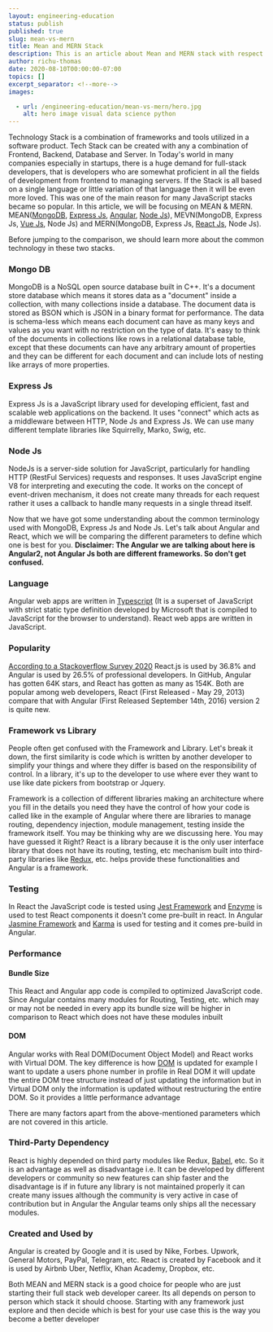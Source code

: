 ```yaml
---
layout: engineering-education
status: publish
published: true
slug: mean-vs-mern
title: Mean and MERN Stack
description: This is an article about Mean and MERN stack with respect to different parameters, MongoDB expressjs, and NodeJS.
author: richu-thomas
date: 2020-08-10T00:00:00-07:00
topics: []
excerpt_separator: <!--more-->
images:

  - url: /engineering-education/mean-vs-mern/hero.jpg
    alt: hero image visual data science python
---
```

Technology Stack is a combination of frameworks and tools utilized in a software product. Tech  Stack can be created with any a combination of Frontend, Backend, Database and Server.  In Today's world in many companies especially in startups, there is a huge demand for full-stack developers, that is developers who are somewhat proficient in all the fields of development from frontend to managing servers. If the Stack is all based on a single language or little variation of that language then it will be even more loved. This was one of the main reason for many JavaScript stacks became so popular.  In this article, we will be focusing on MEAN & MERN. MEAN([MongoDB](https://www.mongodb.com/), [Express Js](https://expressjs.com/), [Angular](https://angular.io/), [Node Js](https://nodejs.org/en/docs/)), MEVN(MongoDB, Express Js, [Vue Js](https://vuejs.org/), Node Js) and MERN(MongoDB, Express Js, [React Js](https://reactjs.org/), Node Js).

Before jumping to the comparison, we should learn more about the common technology in these two stacks.
<!--more-->

### Mongo DB
MongoDB is a NoSQL open source database built in C++. It's a document store database which means it stores data as a "document" inside a collection, with many collections inside a database. The document data is stored as BSON which is JSON in a binary format for performance. The data is schema-less which means each document can have as many keys and values as you want with no restriction on the type of data. It's easy to think of the documents in collections like rows in a relational database table, except that these documents can have any arbitrary amount of properties and they can be different for each document and can include lots of nesting like arrays of more properties.

### Express Js
Express Js is a JavaScript library used for developing efficient, fast and scalable web applications on the backend. It uses "connect" which acts as a middleware between HTTP, Node Js and Express Js. We can use many different template libraries like Squirrelly, Marko, Swig, etc.


### Node Js
NodeJs is a server-side solution for JavaScript, particularly for handling HTTP (RestFul Services) requests and responses. It uses JavaScript engine V8 for interpreting and executing the code. It works on the concept of event-driven mechanism, it does not create many threads for each request rather it uses a callback to handle many requests in a single thread itself.

Now that we have got some understanding about the common terminology used with MongoDB, Express Js and Node Js. Let's talk about Angular and React, which we will be comparing the different parameters to define which one is best for you.
**Disclaimer: The Angular we are talking about here is Angular2, not Angular Js both are different frameworks. So don't get confused.**

### Language
Angular web apps are written in [Typescript](https://www.typescriptlang.org/) (It is a superset of JavaScript with strict static type definition developed by Microsoft that is compiled to JavaScript for the browser to understand). React web apps are written in JavaScript.


### Popularity
[According to a Stackoverflow Survey 2020](https://insights.stackoverflow.com/survey/2020) React.js is used by 36.8% and Angular is used by 26.5% of professional developers. In GitHub, Angular has gotten 64K stars, and React has gotten as many as 154K. Both are popular among web developers, React (First Released - May 29, 2013) compare that with Angular (First Released September 14th, 2016) version 2 is quite new.

### Framework vs Library
People often get confused with the Framework and Library. Let's break it down, the first similarity is code which is written by another developer to simplify your things and where they differ is based on the responsibility of control. In a library, it's up to the developer to use where ever they want to use like date pickers from bootstrap or Jquery.

Framework is a collection of different libraries making an architecture where you fill in the details you need they have the control of how your code is called like in the example of Angular where there are libraries to manage routing, dependency injection, module management, testing inside the framework itself.  You may be thinking why are we discussing here. You may have guessed it Right? React is a library because it is the only user interface library that does not have its routing, testing, etc mechanism built into third-party libraries like [Redux](https://redux.js.org/), etc. helps provide these functionalities and Angular is a framework.

### Testing
In React the JavaScript code is tested using [Jest Framework](https://jestjs.io/) and [Enzyme](https://enzymejs.github.io/enzyme/) is used to test React components it doesn't come pre-built in react. In Angular [Jasmine Framework](https://jasmine.github.io/) and [Karma](https://karma-runner.github.io/5.0/index.html) is used for testing and it comes pre-build in Angular.

### Performance

#### Bundle Size
This React and Angular app code is compiled to optimized JavaScript code. Since Angular contains many modules for Routing, Testing, etc. which may or may not be needed in every app its bundle size will be higher in comparison to React which does not have these modules inbuilt

#### DOM
Angular works with Real DOM(Document Object Model) and React works with Virtual DOM. The key difference is how [DOM](https://en.wikipedia.org/wiki/Document_Object_Model) is updated for example I want to update a users phone number in profile in Real DOM it will update the entire DOM tree structure instead of just updating the information but in Virtual DOM only the information is updated without restructuring the entire DOM. So it provides a little performance advantage

There are many factors apart from the above-mentioned parameters which are not covered in this article.

### Third-Party Dependency
React is highly depended on third party modules like Redux, [Babel](https://babeljs.io/), etc. So it is an advantage as well as disadvantage i.e. It can be developed by different developers or community so new features can ship faster and the disadvantage is if in future any library is not maintained properly it can create many issues although the community is very active in case of contribution but in Angular the Angular teams only ships all the necessary modules.

### Created and Used by
Angular is created by Google and it is used by Nike, Forbes. Upwork, General Motors, PayPal, Telegram, etc.
React is created by Facebook and it is used by Airbnb Uber, Netflix, Khan Academy, Dropbox, etc.

Both MEAN and MERN stack is a good choice for people who are just starting their full stack web developer career. Its all depends on person to person which stack it should choose. Starting with any framework just explore and then decide which is best for your use case this is the way you become a better developer
